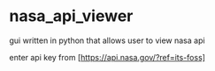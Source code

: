 # nasa_api_viewer
gui written in python that allows user to view nasa api

enter api key from [https://api.nasa.gov/?ref=its-foss]

